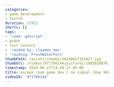```yaml
---
categories:
- game development
- twitch
duration: 11912
shorts: []
tags:
- 'code: gdscript'
- godot
- lost contact
- 'raided by: clayman_dev'
- 'raiding: FreshWaterFern'
thumbPath: /assets/thumbs/20240627193827.jpg
thumbUri: /videos/971766144/pictures/1885810876
timestamp: 2024-06-27T14:38:27-05:00
title: escape room game dev | no signal (day 98)
videoId: '971766144'
---
```

